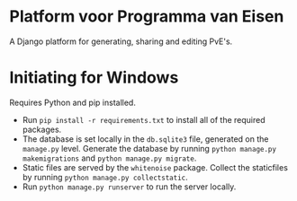 # Platform voor Programma van Eisen
A Django platform for generating, sharing and editing PvE's.

# Initiating for Windows
Requires Python and pip installed.
- Run `pip install -r requirements.txt` to install all of the required packages.
- The database is set locally in the `db.sqlite3` file, generated on the `manage.py` level. Generate the database by running `python manage.py makemigrations` and `python manage.py migrate`.
- Static files are served by the `whitenoise` package. Collect the staticfiles by running `python manage.py collectstatic`.
- Run `python manage.py runserver` to run the server locally.